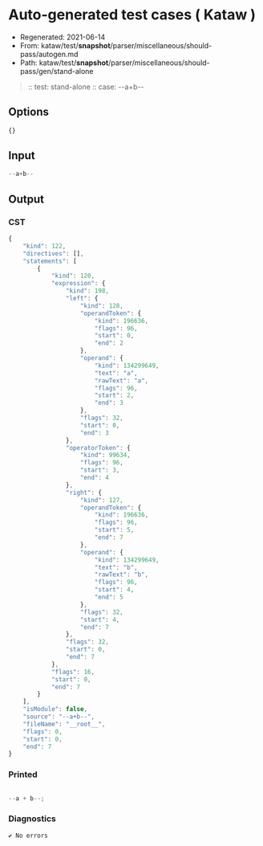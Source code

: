 # Auto-generated test cases ( Kataw )
- Regenerated: 2021-06-14
- From: kataw/test/__snapshot__/parser/miscellaneous/should-pass/autogen.md
- Path: kataw/test/__snapshot__/parser/miscellaneous/should-pass/gen/stand-alone
> :: test: stand-alone
> :: case: --a+b--
## Options

`````js
{}
`````
## Input

`````js
--a+b--
`````
## Output

### CST

```javascript
{
    "kind": 122,
    "directives": [],
    "statements": [
        {
            "kind": 120,
            "expression": {
                "kind": 198,
                "left": {
                    "kind": 128,
                    "operandToken": {
                        "kind": 196636,
                        "flags": 96,
                        "start": 0,
                        "end": 2
                    },
                    "operand": {
                        "kind": 134299649,
                        "text": "a",
                        "rawText": "a",
                        "flags": 96,
                        "start": 2,
                        "end": 3
                    },
                    "flags": 32,
                    "start": 0,
                    "end": 3
                },
                "operatorToken": {
                    "kind": 99634,
                    "flags": 96,
                    "start": 3,
                    "end": 4
                },
                "right": {
                    "kind": 127,
                    "operandToken": {
                        "kind": 196636,
                        "flags": 96,
                        "start": 5,
                        "end": 7
                    },
                    "operand": {
                        "kind": 134299649,
                        "text": "b",
                        "rawText": "b",
                        "flags": 96,
                        "start": 4,
                        "end": 5
                    },
                    "flags": 32,
                    "start": 4,
                    "end": 7
                },
                "flags": 32,
                "start": 0,
                "end": 7
            },
            "flags": 16,
            "start": 0,
            "end": 7
        }
    ],
    "isModule": false,
    "source": "--a+b--",
    "fileName": "__root__",
    "flags": 0,
    "start": 0,
    "end": 7
}
```

### Printed

```javascript

--a + b--;

```

### Diagnostics

```javascript
✔ No errors
```

